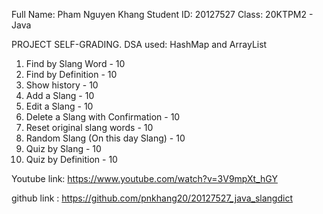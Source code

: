 Full Name: Pham Nguyen Khang
Student ID: 20127527
Class: 20KTPM2 - Java

PROJECT SELF-GRADING.
DSA used: HashMap and ArrayList
1. Find by Slang Word - 10
2. Find by Definition - 10
3. Show history - 10
4. Add a Slang - 10
5. Edit a Slang - 10
6. Delete a Slang with Confirmation - 10
7. Reset original slang words - 10
8. Random Slang (On this day Slang) - 10
9. Quiz by Slang - 10
10. Quiz by Definition - 10

Youtube link: https://www.youtube.com/watch?v=3V9mpXt_hGY

github link : https://github.com/pnkhang20/20127527_java_slangdict
